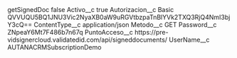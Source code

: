 <?xml version="1.0" encoding="UTF-8"?>
<CustomMetadata xmlns="http://soap.sforce.com/2006/04/metadata" xmlns:xsi="http://www.w3.org/2001/XMLSchema-instance" xmlns:xsd="http://www.w3.org/2001/XMLSchema">
    <label>getSignedDoc</label>
    <protected>false</protected>
    <values>
        <field>Activo__c</field>
        <value xsi:type="xsd:boolean">true</value>
    </values>
    <values>
        <field>Autorizacion__c</field>
        <value xsi:type="xsd:string">Basic QVVUQU5BQ1JNU3Vic2NyaXB0aW9uRGVtbzpaTnBlYVk2TXQ3RjQ4NmI3bjY3cQ==</value>
    </values>
    <values>
        <field>ContentType__c</field>
        <value xsi:type="xsd:string">application/json</value>
    </values>
    <values>
        <field>Metodo__c</field>
        <value xsi:type="xsd:string">GET</value>
    </values>
    <values>
        <field>Password__c</field>
        <value xsi:type="xsd:string">ZNpeaY6Mt7F486b7n67q</value>
    </values>
    <values>
        <field>PuntoAcceso__c</field>
        <value xsi:type="xsd:string">https://pre-vidsignercloud.validatedid.com/api/signeddocuments/</value>
    </values>
    <values>
        <field>UserName__c</field>
        <value xsi:type="xsd:string">AUTANACRMSubscriptionDemo</value>
    </values>
</CustomMetadata>
